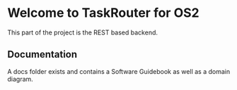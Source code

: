 Welcome to TaskRouter for OS2
===
This part of the project is the REST based backend.

Documentation
---
A docs folder exists and contains a Software Guidebook as well as a domain diagram.